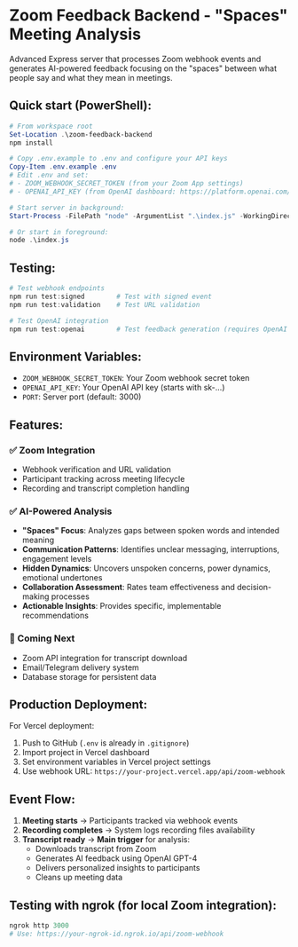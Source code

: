 # Zoom Feedback Backend - "Spaces" Meeting Analysis

Advanced Express server that processes Zoom webhook events and generates AI-powered feedback focusing on the "spaces" between what people say and what they mean in meetings.

## Quick start (PowerShell):

```powershell
# From workspace root
Set-Location .\zoom-feedback-backend
npm install

# Copy .env.example to .env and configure your API keys
Copy-Item .env.example .env
# Edit .env and set:
# - ZOOM_WEBHOOK_SECRET_TOKEN (from your Zoom App settings)
# - OPENAI_API_KEY (from OpenAI dashboard: https://platform.openai.com/api-keys)

# Start server in background:
Start-Process -FilePath "node" -ArgumentList ".\index.js" -WorkingDirectory "." -WindowStyle Hidden

# Or start in foreground:
node .\index.js
```

## Testing:

```powershell
# Test webhook endpoints
npm run test:signed        # Test with signed event
npm run test:validation    # Test URL validation

# Test OpenAI integration
npm run test:openai        # Test feedback generation (requires OpenAI API key)
```

## Environment Variables:

- `ZOOM_WEBHOOK_SECRET_TOKEN`: Your Zoom webhook secret token
- `OPENAI_API_KEY`: Your OpenAI API key (starts with sk-...)
- `PORT`: Server port (default: 3000)

## Features:

### ✅ Zoom Integration
- Webhook verification and URL validation
- Participant tracking across meeting lifecycle  
- Recording and transcript completion handling

### ✅ AI-Powered Analysis
- **"Spaces" Focus**: Analyzes gaps between spoken words and intended meaning
- **Communication Patterns**: Identifies unclear messaging, interruptions, engagement levels
- **Hidden Dynamics**: Uncovers unspoken concerns, power dynamics, emotional undertones
- **Collaboration Assessment**: Rates team effectiveness and decision-making processes
- **Actionable Insights**: Provides specific, implementable recommendations

### 🚧 Coming Next
- Zoom API integration for transcript download
- Email/Telegram delivery system
- Database storage for persistent data

## Production Deployment:

For Vercel deployment:
1. Push to GitHub (`.env` is already in `.gitignore`)
2. Import project in Vercel dashboard
3. Set environment variables in Vercel project settings
4. Use webhook URL: `https://your-project.vercel.app/api/zoom-webhook`

## Event Flow:

1. **Meeting starts** → Participants tracked via webhook events
2. **Recording completes** → System logs recording files availability  
3. **Transcript ready** → **Main trigger** for analysis:
   - Downloads transcript from Zoom
   - Generates AI feedback using OpenAI GPT-4
   - Delivers personalized insights to participants
   - Cleans up meeting data

## Testing with ngrok (for local Zoom integration):

```powershell
ngrok http 3000
# Use: https://your-ngrok-id.ngrok.io/api/zoom-webhook
```
